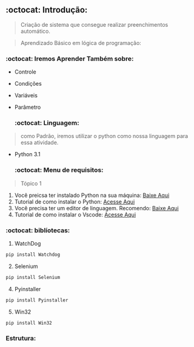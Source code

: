   ## :octocat: Introdução:

> Criação de sistema que consegue realizar preenchimentos automático.


> Aprendizado Básico em lógica de programação:

  ### :octocat: Iremos Aprender Também sobre:
+ Controle
+ Condições
+ Variáveis
+ Parâmetro


  ### :octocat: Linguagem:

> como Padrão, iremos utilizar o python como nossa linguagem para essa atividade.
+ Python 3.1


  ### :octocat: Menu de requisitos:

> Tópico 1
1) Você preicsa ter instalado Python na sua máquina: [Baixe Aqui](https://www.python.org/downloads/)
2) Tutorial de como instalar o Python: [Acesse Aqui](https://www.youtube.com/watch?v=KeDLsBmi3JA)
3) Você precisa ter um editor de linguagem. Recomendo: [Baixe Aqui](https://code.visualstudio.com/)
4) Tutorial de como instalar o Vscode: [Acesse Aqui](https://www.youtube.com/watch?v=_R6YslWRUFk)


  ### :octocat: biblíotecas: 

1) WatchDog 
```python
pip install Watchdog
```
2) Selenium
```python
pip install Selenium
```
4) Pyinstaller
```python
pip install Pyinstaller
```
5) Win32
```python
pip install Win32
```

### Estrutura:


